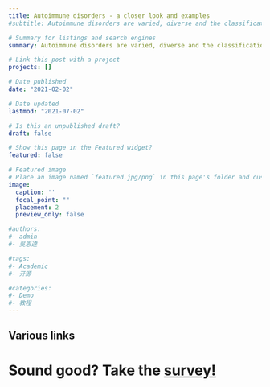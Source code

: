 ```yaml
---
title: Autoimmune disorders - a closer look and examples
#subtitle: Autoimmune disorders are varied, diverse and the classification is refined on an ongoing basis

# Summary for listings and search engines
summary: Autoimmune disorders are varied, diverse and the classification is refined on an ongoing basis

# Link this post with a project
projects: []

# Date published
date: "2021-02-02"

# Date updated
lastmod: "2021-07-02"

# Is this an unpublished draft?
draft: false

# Show this page in the Featured widget?
featured: false

# Featured image
# Place an image named `featured.jpg/png` in this page's folder and customize its options here.
image:
  caption: ''
  focal_point: ""
  placement: 2
  preview_only: false

#authors:
#- admin
#- 吳恩達

#tags:
#- Academic
#- 开源

#categories:
#- Demo
#- 教程
---
```

## Various links

# Sound good? Take the [survey!](https://redcap.gimr.garvan.org.au/surveys/?s=DJWTL9FAEX)
